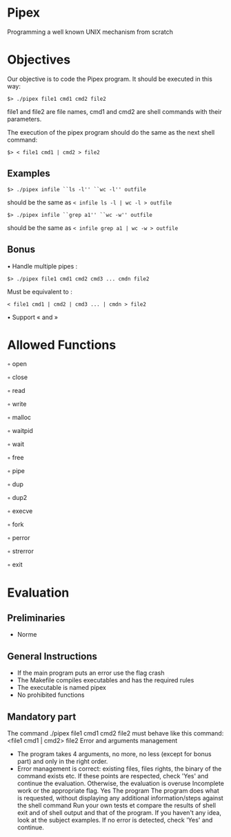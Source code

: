 # Pipex
Programming a well known UNIX mechanism from scratch
# Objectives
Our objective is to code the Pipex program. It should be executed in this way:

`$> ./pipex file1 cmd1 cmd2 file2`

file1 and file2 are file names, cmd1 and cmd2 are shell commands with their parameters.

The execution of the pipex program should do the same as the next shell command:

`$> < file1 cmd1 | cmd2 > file2`

## Examples 
`$> ./pipex infile ``ls -l'' ``wc -l'' outfile`

should be the same as `< infile ls -l | wc -l > outfile`

`$> ./pipex infile ``grep a1'' ``wc -w'' outfile`

should be the same as `< infile grep a1 | wc -w > outfile`

## Bonus
• Handle multiple pipes : 

`$> ./pipex file1 cmd1 cmd2 cmd3 ... cmdn file2`

Must be equivalent to :

`< file1 cmd1 | cmd2 | cmd3 ... | cmdn > file2`

• Support « and »

# Allowed Functions
◦ open

◦ close

◦ read

◦ write

◦ malloc

◦ waitpid 

◦ wait

◦ free

◦ pipe

◦ dup

◦ dup2

◦ execve

◦ fork

◦ perror

◦ strerror 

◦ exit

# Evaluation
## Preliminaries
- Norme
## General Instructions
- If the main program puts an error use the flag crash
- The Makefile compiles executables and has the required rules
- The executable is named pipex
- No prohibited functions
## Mandatory part
The command ./pipex file1 cmd1 cmd2 file2 must behave like this command: <file1 cmd1 | cmd2> file2
Error and arguments management
- The program takes 4 arguments, no more, no less (except for bonus part) and only in the right order.
- Error management is correct: existing files, files rights, the binary of the command exists etc.
If these points are respected, check 'Yes' and continue the evaluation.
Otherwise, the evaluation is overuse Incomplete work or the appropriate flag.
Yes
The program
The program does what is requested, without displaying any additional information/steps against the shell command
Run your own tests et compare the results of shell exit and
of shell output and that of the program.
If you haven't any idea, look at the subject examples.
If no error is detected, check 'Yes' and continue.

